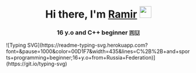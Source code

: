 <h1 align="center">Hi there, I'm <a href=" " target="_blank">Ramir</a> 
<img src="https://github.com/blackcater/blackcater/raw/main/images/Hi.gif" height="32"/></h1>
<h3 align="center">16 y.o and C++ beginner 🇷🇺</h3>
![Typing SVG](https://readme-typing-svg.herokuapp.com?font=&pause=1000&color=00D1F7&width=435&lines=C%2B%2B+and+sports+programming+beginner;16+y.o+from+Russia+Federation)](https://git.io/typing-svg)

<!--
**Ramchike/Ramchike** is a ✨ _special_ ✨ repository because its `README.md` (this file) appears on your GitHub profile.

Here are some ideas to get you started:

- 🔭 I’m currently working on ...
- 🌱 I’m currently learning ...
- 👯 I’m looking to collaborate on ...
- 🤔 I’m looking for help with ...
- 💬 Ask me about ...
- 📫 How to reach me: ...
- 😄 Pronouns: ...
- ⚡ Fun fact: ...
-->
